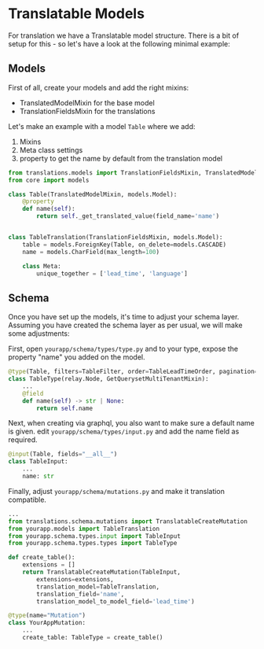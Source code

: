 # Translatable Models

For translation we have a Translatable model structure.  There is a bit of setup for this - so let's have a look at the following minimal example:

## Models

First of all, create your models and add the right mixins:

- TranslatedModelMixin for the base model
- TranslationFieldsMixin for the translations

Let's make an example with a model `Table` where we add:

1. Mixins
2. Meta class settings
3. property to get the name by default from the translation model

```python
from translations.models import TranslationFieldsMixin, TranslatedModelMixin
from core import models

class Table(TranslatedModelMixin, models.Model):
    @property
    def name(self):
        return self._get_translated_value(field_name='name')


class TableTranslation(TranslationFieldsMixin, models.Model):
    table = models.ForeignKey(Table, on_delete=models.CASCADE)
    name = models.CharField(max_length=100)

    class Meta:
        unique_together = ['lead_time', 'language']
```



## Schema

Once you have set up the models, it's time to adjust your schema layer.
Assuming you have created the schema layer as per usual, we will make some adjustments:


First, open `yourapp/schema/types/type.py` and to your type, expose the property "name" you added on the model.

```python
@type(Table, filters=TableFilter, order=TableLeadTimeOrder, pagination=True, fields="__all__")
class TableType(relay.Node, GetQuerysetMultiTenantMixin):
    ...
    @field
    def name(self) -> str | None:
        return self.name

```

Next, when creating via graphql, you also want to make sure a default name is given.
edit `yourapp/schema/types/input.py` and add the name field as required.

```python
@input(Table, fields="__all__")
class TableInput:
    ...
    name: str
```


Finally, adjust `yourapp/schema/mutations.py` and make it translation compatible.

```python
...
from translations.schema.mutations import TranslatableCreateMutation
from yourapp.models import TableTranslation
from yourapp.schema.types.input import TableInput
from yourapp.schema.types.types import TableType

def create_table():
    extensions = []
    return TranslatableCreateMutation(TableInput,
        extensions=extensions,
        translation_model=TableTranslation,
        translation_field='name',
        translation_model_to_model_field='lead_time')

@type(name="Mutation")
class YourAppMutation:
    ...
    create_table: TableType = create_table()

```
